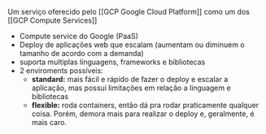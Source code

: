 Um serviço oferecido pelo  [[GCP Google Cloud Platform]] como um dos [[GCP Compute Services]]

* Compute service do Google (PaaS)
* Deploy de aplicações web que escalam (aumentam ou diminuem o tamanho de acordo com a demanda)
* suporta multiplas linguagens, frameworks e bibliotecas 
* 2 enviroments possíveis:
	* **standard:** mais fácil e rápido de fazer o deploy e escalar a aplicação, mas possui limitações em relação a linguagem e bibliotecas
	* **flexible:** roda containers, então dá pra rodar praticamente qualquer coisa. Porém, demora mais para realizar o deploy e, geralmente, é mais caro.